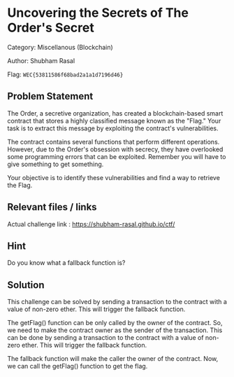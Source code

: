 # **Uncovering the Secrets of The Order's Secret**

Category: Miscellanous (Blockchain)

Author: Shubham Rasal

Flag: `WEC{53811586f68bad2a1a1d7196d46}`

## Problem Statement

The Order, a secretive organization, has created a blockchain-based smart contract that stores a highly classified message known as the "Flag." Your task is to extract this message by exploiting the contract's vulnerabilities.

The contract contains several functions that perform different operations. However, due to the Order's obsession with secrecy, they have overlooked some programming errors that can be exploited. Remember you will have to give something to get something.

Your objective is to identify these vulnerabilities and find a way to retrieve the Flag.

## Relevant files / links

Actual challenge link : https://shubham-rasal.github.io/ctf/

## Hint

Do you know what a fallback function is?

## Solution

This challenge can be solved by sending a transaction to the contract with a value of non-zero ether. This will trigger the fallback function.

The getFlag() function can be only called by the owner of the contract. So, we need to make the contract owner as the sender of the transaction. This can be done by sending a transaction to the contract with a value of non-zero ether. This will trigger the fallback function.

The fallback function will make the caller the owner of the contract. Now, we can call the getFlag() function to get the flag.
